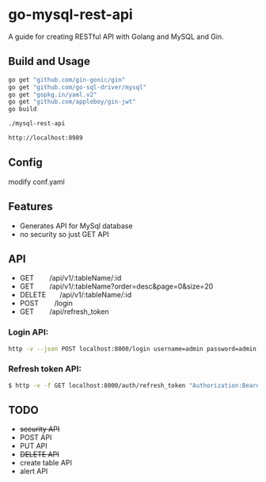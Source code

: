 # go-mysql-rest-api

A guide for creating RESTful API with Golang and MySQL and Gin.

## Build and Usage

```bash
go get "github.com/gin-gonic/gin"
go get "github.com/go-sql-driver/mysql"
go get "gopkg.in/yaml.v2"
go get "github.com/appleboy/gin-jwt"
go build
```

```bash
./mysql-rest-api
```

```bash
http://localhost:8989
```

## Config

modify conf.yaml

## Features

* Generates API for MySql database
* no security so just GET API

## API

* GET&nbsp;&nbsp;&nbsp;&nbsp;&nbsp;&nbsp;&nbsp;     /api/v1/:tableName/:id
* GET&nbsp;&nbsp;&nbsp;&nbsp;&nbsp;&nbsp;&nbsp;     /api/v1/:tableName?order=desc&page=0&size=20
* DELETE&nbsp;&nbsp;&nbsp;&nbsp;&nbsp;&nbsp;     /api/v1/:tableName/:id
* POST&nbsp;&nbsp;&nbsp;&nbsp;&nbsp;&nbsp;&nbsp;    /login
* GET&nbsp;&nbsp;&nbsp;&nbsp;&nbsp;&nbsp;&nbsp;     /api/refresh_token


### Login API:

```bash
http -v --json POST localhost:8000/login username=admin password=admin
```


### Refresh token API:

```bash
$ http -v -f GET localhost:8000/auth/refresh_token "Authorization:Bearer xxxxxxxxx"  "Content-Type: application/json"
```

## TODO

- ~~security API~~
- POST API
- PUT API
- ~~DELETE API~~
- create table API
- alert API
